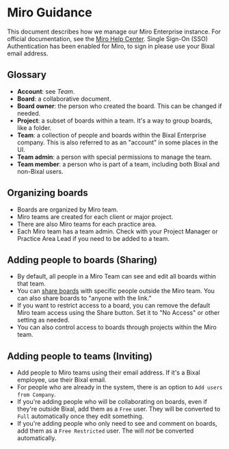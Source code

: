 # Miro Guidance

This document describes how we manage our Miro Enterprise instance. For official documentation, see the [Miro Help Center](https://help.miro.com/hc/en-us). Single Sign-On (SSO) Authentication has been enabled for Miro, to sign in please use your Bixal email address.

## Glossary
- **Account**: see _Team_.
- **Board**: a collaborative document.
- **Board owner**: the person who created the board. This can be changed if needed.
- **Project**: a subset of boards within a team. It's a way to group boards, like a folder.
- **Team**: a collection of people and boards within the Bixal Enterprise company. This is also referred to as an "account" in some places in the UI.
- **Team admin**: a person with special permissions to manage the team.
- **Team member**: a person who is part of a team, including both Bixal and non-Bixal users.

## Organizing boards
- Boards are organized by Miro team.
- Miro teams are created for each client or major project.
- There are also Miro teams for each practice area.
- Each Miro team has a team admin. Check with your Project Manager or Practice Area Lead if you need to be added to a team.

## Adding people to boards (Sharing)
- By default, all people in a Miro Team can see and edit all boards within that team.
- You can [share boards](https://help.miro.com/hc/en-us/articles/360017730813-Sharing-Boards-and-Inviting-Collaborators) with specific people outside the Miro team. You can also share boards to "anyone with the link."
- If you want to restrict access to a board, you can remove the default Miro team access using the Share button. Set it to "No Access" or other setting as needed.
- You can also control access to boards through projects within the Miro team.

## Adding people to teams (Inviting)
- Add people to Miro teams using their email address. If it's a Bixal employee, use their Bixal email.
- For people who are already in the system, there is an option to `Add users from Company`.
- If you're adding people who will be collaborating on boards, even if they're outside Bixal, add them as a `Free` user. They will be converted to `Full` automatically once they edit something.
- If you're adding people who only need to see and comment on boards, add them as a `Free Restricted` user. The will _not_ be converted automatically.
